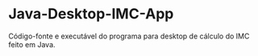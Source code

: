 # Java-Desktop-IMC-App
Código-fonte e executável do programa para desktop de cálculo do IMC feito em Java.
